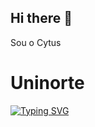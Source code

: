 ## Hi there 👋


Sou o Cytus

<h1>Uninorte</h1>

[![Typing SVG](https://readme-typing-svg.herokuapp.com/?color=00bfbf&size=35&center=true&vCenter=true&width=1000&lines=Olá,+Meu+Nome+é+Richard+Perez+Pereira;Eu+tenho+18+anos;Eu+moro+em+Manaus,+AM;Eu+estudo+Análise+e+Desenvolvimento+de+Sistemas;Bem-vindo!+:%29)](https://git.io/typing-svg)
<!--
**RipCytuss/RipCytuss** is a ✨ _special_ ✨ repository because its `README.md` (this file) appears on your GitHub profile.

Here are some ideas to get you started:

- 🔭 I’m currently working on ...
- 🌱 I’m currently learning ...
- 👯 I’m looking to collaborate on ...
- 🤔 I’m looking for help with ...
- 💬 Ask me about ...
- 📫 How to reach me: ...
- 😄 Pronouns: ...
- ⚡ Fun fact: ...
-->

